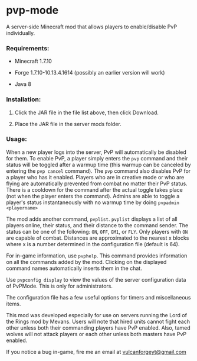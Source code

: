 # pvp-mode
A server-side Minecraft mod that allows players to enable/disable PvP individually.

### Requirements:

* Minecraft 1.7.10

* Forge 1.7.10-10.13.4.1614 (possibly an earlier version will work)

* Java 8

### Installation:

1. Click the JAR file in the file list above, then click Download.

2. Place the JAR file in the server mods folder.

### Usage:

When a new player logs into the server, PvP will automatically be disabled for them. To enable PvP, a player simply enters the `pvp`
command and their status will be toggled after a warmup time (this warmup can be canceled by entering the `pvp cancel` command).
The `pvp` command also disables PvP for a player who has it enabled.
Players who are in creative mode or who are flying are automatically prevented from combat no matter their PvP status.
There is a cooldown for the command after the actual toggle takes place (not when the player enters the command).
Admins are able to toggle a player's status instantaneously with no warmup time by doing `pvpadmin <playername>`

The mod adds another command, `pvplist`. `pvplist` displays a list of all players online, their status, and their distance to the
command sender. The status can be one of the following: `ON`, `OFF`, `GM1`, or `FLY`. Only players with `ON` are capable of combat.
Distances are approximated to the nearest x blocks where x is a number determined in the configuration file (default is 64).

For in-game information, use `pvphelp`. This command provides information on all the commands added by the mod. Clicking on the displayed command names automatically inserts them in the chat.

Use `pvpconfig display` to view the values of the server configuration data of PvPMode. This is only for administrators.

The configuration file has a few useful options for timers and miscellaneous items.

This mod was developed especially for use on servers running the Lord of the Rings mod by Mevans. Users will note that hired units cannot fight each other unless both their commanding players have PvP enabled. Also, tamed wolves will not attack players or each other unless both masters have PvP enabled.

If you notice a bug in-game, fire me an email at vulcanforgeyt@gmail.com
